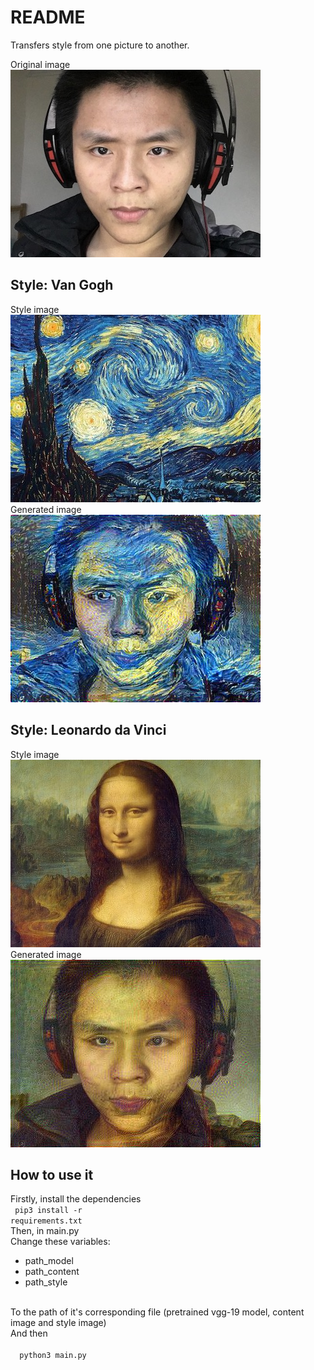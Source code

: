 # README

Transfers style from one picture to another.

Original image </br>
<img src='pics/original.jpg'>

## Style: Van Gogh
Style image </br>
<img src='pics/van.jpg'> </br>
Generated image </br>
<img src='pics/generated_van.jpg'>

## Style: Leonardo da Vinci
Style image </br>
<img src='pics/mona.jpg'> </br>
Generated image </br>
<img src='pics/generated_mona.jpg'>

## How to use it
Firstly, install the dependencies </br>
<code>
  pip3 install -r requirements.txt
</code>
</br>
Then, in main.py 
</br>
Change these variables:
</br>
<ul>
  <li> path_model </li>
  <li> path_content </li>
  <li> path_style </li>
</ul>
</br>
To the path of it's corresponding file (pretrained vgg-19 model, content image and style image) </br>
And then </br>
<code>
  python3 main.py
</code>
</br>

